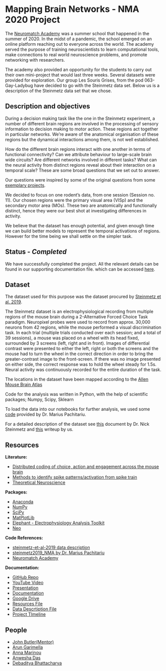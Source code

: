 # Mapping Brain Networks - NMA 2020 Project

The [Neuromatch Academy](https://www.neuromatchacademy.org/) was a summer school that happened in the summer of 2020. In the midst of a pandemic, the school emerged on an online platform reaching out to everyone across the world. The academy served the purpose of training neuroscientists to learn computational tools, make connections to real world neuroscience problems, and promote networking with researchers.

The academy also provided an opportunity for the students to carry out their own mini-project that would last three weeks. Several datasets were provided for exploration. Our group Les Souris Grises, from the pod 063-Gay-Ladybug have decided to go with the Steinmetz data set. Below us is a description of the Steinmetz data set that we chose.


## Description and objectives

During a decision making task like the one in the Steinmetz experiment, a number of different brain regions are involved in the processing of sensory information to decision making to motor action. These regions act together in particular networks. We’re aware of the anatomical organisation of these regions but the dynamical interactions among them, is not well established.

How do the different brain regions interact with one another in terms of functional connectivity? Can we attribute behaviour to large-scale brain wide circuits? Are different networks involved in different tasks? What can the neural activity from distinct regions reveal about their interaction on a temporal scale? These are some broad questions that we set out to answer.

Our questions were inspired by some of the original questions from some [exemplary projects](https://docs.google.com/presentation/d/1WAHfJcBPM4rmwwvreAAS92sRYtltJRwklxH-82NzCYo/preview?pru=AAABc3cRwPE*S0Y87T5BNFvf9wvSREdLUQ&slide=id.p).

We decided to focus on one rodent’s data, from one session (Session no. 11). Our chosen regions were the primary visual area (VISp) and the secondary motor area (MOs). These two are anatomically and functionally distinct, hence they were our best shot at investigating differences in activity. 

We believe that the dataset has enough potential, and given enough time we can build better models to represent the temporal activations of regions. However for the time being we shall settle on the simpler task.

## Status - *Completed*

We have successfully completed the project. All the relevant details can be found in our supporting documentation file. which can be accessed [here](https://docs.google.com/document/d/1mL7ljkdmnF2BEkKMqvfbHuLIimTxdGObVxFDGKeNcCA/edit?usp=sharing). 

## Dataset

The dataset used for this purpose was the dataset procured by [Steinmetz et al. 2019](https://figshare.com/articles/steinmetz/9598406).

The Steinmetz dataset is an electrophysiological recording from multiple regions of the mouse brain during a 2-Alternative Forced Choice Task paradigm. Neuropixel probes were used to record from approx. 30,000 neurons from 42 regions, while the mouse performed a visual discrimination task. In each trial (multiple trials conducted over each session; and a total of 39 sessions), a mouse was placed on a wheel with its head fixed, surrounded by 3 screens (left, right and in front). Images of differential contrast were presented to either the left, right or both the screens and the mouse had to turn the wheel in the correct direction in order to bring the greater-contrast image to the front-screen. If there was no image presented on either side, the correct response was to hold the wheel steady for 1.5s. Neural activity was continuously recorded for the entire duration of the task. 

The locations in the dataset have been mapped according to the [Allen Mouse Brain Atlas](https://mouse.brain-map.org/static/atlas)

Code for the analysis was written in Python, with the help of scientific packages; Numpy, Scipy, Sklearn

To load the data into our notebooks for further analysis, we used some [code](https://github.com/MouseLand/steinmetz2019_NMA) provided by Dr. Marius Pachitariu.

For a detailed description of the dataset see [this](https://github.com/nsteinme/steinmetz-et-al-2019/wiki/data-files) document by Dr. Nick Steinmetz and [this](https://docs.google.com/document/d/15YZOHIa6rZ8kx1bcIEH5j7-j-pj0GzmjLoevHVT1LIg/edit) writeup by us.


## Resources

**Literature:**
* [Distributed coding of choice, action and engagement across the mouse brain](https://www.nature.com/articles/s41586-019-1787-x)
* [Methods to identify spike patterns/activation from spike train](https://www.ncbi.nlm.nih.gov/pmc/articles/PMC5908877/)
* [Theoretical Neuroscience](https://mitpress.mit.edu/books/theoretical-neuroscience)

**Packages:**
* [Anaconda](https://www.anaconda.com/products/individual)
* [NumPy](https://numpy.org/)
* [SciPy](https://www.scipy.org/)
* [MatPlotLib](https://matplotlib.org/)
* [Elephant - Electrophysiology Analysis Toolkit](https://elephant.readthedocs.io/en/latest/)
* [Neo](https://neo.readthedocs.io/en/stable/index.html)

**Code References:**
* [steinmetz-et-al-2019 data description](https://github.com/nsteinme/steinmetz-et-al-2019/wiki/data-files)
* [steinmetz2019_NMA by Dr. Marius Pachitariu](https://github.com/MouseLand/steinmetz2019_NMA)
* [Neuromatch Academy](https://github.com/NeuromatchAcademy/course-content)

**Documentation:**
* [GitHub Repo](https://github.com/Debu922/NMA_Mapping_Brain_Networks_2020)
* [YouTube Video](https://www.youtube.com/watch?v=4PEkslpuU9g)
* [Presentation](https://docs.google.com/presentation/d/1r8z8EMO1Zn923V8UnlLNPfjxw4M_okCQIUM7TIZY6EI/edit?usp=sharing)
* [Documentation](https://docs.google.com/document/d/1mL7ljkdmnF2BEkKMqvfbHuLIimTxdGObVxFDGKeNcCA/edit?usp=sharing)
* [Google Drive](https://drive.google.com/drive/folders/189v0_3NXdAK9bZxwRaltW8WP9nB39a1O?usp=sharing)
* [Resources File](https://docs.google.com/spreadsheets/d/1ht3E8thgBagDLVfr7rQMQGv8Qvxr6UqTvYqZzfY16NE/edit?usp=sharing)
* [Data Descrtiption File](https://docs.google.com/document/d/15YZOHIa6rZ8kx1bcIEH5j7-j-pj0GzmjLoevHVT1LIg/edit?usp=sharing)
* [Project TImeline](https://docs.google.com/spreadsheets/d/1VhvLymLOod-aL8rPxVxytRc7LW-v2gd4IjHp_vjXFBU/edit#gid=0)

## People

* [John Butler(Mentor)](https://github.com/john-s-butler-dit)
* [Arun Garimella](https://github.com/kilimanjaro2)
* [Anna Marinou](https://github.com/AnnaMarinou)
* [Anwesha Das](https://github.com/anwesha-das)
* [Debaditya Bhattacharya](https://github.com/Debu922)
